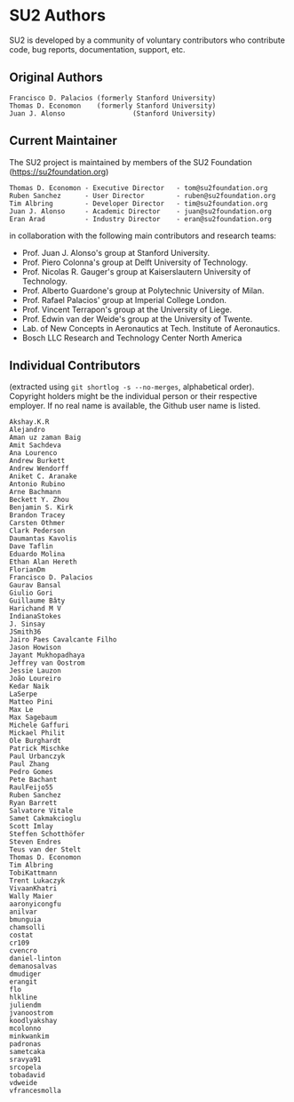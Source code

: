 # SU2 Authors #

SU2 is developed by a community of voluntary contributors who contribute code, bug reports, documentation, support, etc.

## Original Authors ##

```
Francisco D. Palacios (formerly Stanford University)
Thomas D. Economon    (formerly Stanford University)
Juan J. Alonso                 (Stanford University)
```

## Current Maintainer ##

The SU2 project is maintained by members of the SU2 Foundation (https://su2foundation.org)

```
Thomas D. Economon - Executive Director   - tom@su2foundation.org
Ruben Sanchez      - User Director        - ruben@su2foundation.org
Tim Albring        - Developer Director   - tim@su2foundation.org
Juan J. Alonso     - Academic Director    - juan@su2foundation.org
Eran Arad          - Industry Director    - eran@su2foundation.org
```

in collaboration with the following main contributors and research teams:

- Prof. Juan J. Alonso's group at Stanford University.
- Prof. Piero Colonna's group at Delft University of Technology.
- Prof. Nicolas R. Gauger's group at Kaiserslautern University of Technology.
- Prof. Alberto Guardone's group at Polytechnic University of Milan.
- Prof. Rafael Palacios' group at Imperial College London.
- Prof. Vincent Terrapon's group at the University of Liege.
- Prof. Edwin van der Weide's group at the University of Twente.
- Lab. of New Concepts in Aeronautics at Tech. Institute of Aeronautics.
- Bosch LLC Research and Technology Center North America


## Individual Contributors ##

(extracted using `git shortlog -s --no-merges`, alphabetical order).
Copyright holders might be the individual person or their respective employer. If no real name is available, the Github user name is listed.

```
Akshay.K.R
Alejandro
Aman uz zaman Baig
Amit Sachdeva
Ana Lourenco
Andrew Burkett
Andrew Wendorff
Aniket C. Aranake
Antonio Rubino
Arne Bachmann
Beckett Y. Zhou
Benjamin S. Kirk
Brandon Tracey
Carsten Othmer
Clark Pederson
Daumantas Kavolis
Dave Taflin
Eduardo Molina
Ethan Alan Hereth
FlorianDm
Francisco D. Palacios
Gaurav Bansal
Giulio Gori
Guillaume Bâty
Harichand M V
IndianaStokes
J. Sinsay
JSmith36
Jairo Paes Cavalcante Filho
Jason Howison
Jayant Mukhopadhaya
Jeffrey van Oostrom
Jessie Lauzon
João Loureiro
Kedar Naik
LaSerpe
Matteo Pini
Max Le
Max Sagebaum
Michele Gaffuri
Mickael Philit
Ole Burghardt
Patrick Mischke
Paul Urbanczyk
Paul Zhang
Pedro Gomes
Pete Bachant
RaulFeijo55
Ruben Sanchez
Ryan Barrett
Salvatore Vitale
Samet Cakmakcioglu
Scott Imlay
Steffen Schotthöfer
Steven Endres
Teus van der Stelt
Thomas D. Economon
Tim Albring
TobiKattmann
Trent Lukaczyk
VivaanKhatri
Wally Maier
aaronyicongfu
anilvar
bmunguia
chamsolli
costat
cr109
cvencro
daniel-linton
demanosalvas
dmudiger
erangit
flo
hlkline
juliendm
jvanoostrom
koodlyakshay
mcolonno
minkwankim
padronas
sametcaka
sravya91
srcopela
tobadavid
vdweide
vfrancesmolla
```

